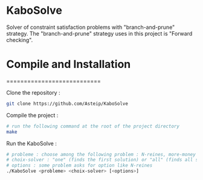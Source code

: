 # KaboSolve
Solver of constraint satisfaction problems with "branch-and-prune" strategy. The "branch-and-prune" strategy uses in this project is "Forward checking".

# Compile and Installation
===========================

Clone the repository :
```bash
git clone https://github.com/Asteip/KaboSolve
```

Compile the project :
```bash
# run the following command at the root of the project directory
make
```

Run the KaboSolve :
```bash
# probleme : choose among the following problem : N-reines, more-money magic-square
# choix-solver : "one" (finds the first solution) or "all" (finds all solution)
# options : some problem asks for option like N-reines
./KaboSolve <probleme> <choix-solver> [<options>]
```
